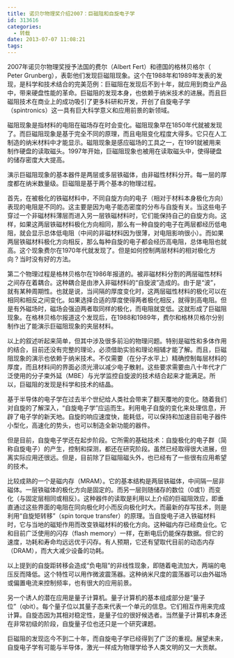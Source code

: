 ```yaml
---
title: 诺贝尔物理奖介绍2007：巨磁阻和自旋电子学
id: 313616
categories:
  - 转载
date: 2013-07-07 11:08:21
tags:
---
```


2007年诺贝尔物理奖授予法国的费尔（Albert Fert）和德国的格林贝格尔（ Peter Grunberg），表彰他们发现巨磁阻现象。这个在1988年和1989年发表的发现，是科学和技术结合的完美范例：巨磁阻在发现后不到十年，就应用到商业产品中，带来硬盘性能的革命。巨磁阻的发现本身，也依赖于纳米技术的进展。而且巨磁阻技术在商业上的成功吸引了更多科研和开发，开创了自旋电子学（spintronics）这一具有巨大科学意义和应用前景的新领域。

磁阻现象是指材料的电阻在磁场存在时会变化。磁阻现象早在1850年代就被发现了。而巨磁阻现象是基于完全不同的原理，而且电阻变化程度大得多。它只在人工制造的纳米材料中才能显示。磁阻现象是感应磁场的工具之一，在1991就被用来制作硬盘的读取磁头。1997年开始，巨磁阻现象也被用在读取磁头中，使得硬盘的储存密度大大提高。

演示巨磁阻现象的基本器件是两层或多层铁磁体，由非磁性材料分开。每一层的厚度都在纳米数量级。巨磁阻是基于两个基本的物理过程。

首先，在被极化的铁磁材料中，不同自旋方向的电子（相对于材料本身极化方向）表现的电阻是不同的。这主要是因为电子能态密度的分布与自旋有关。当这些电子穿过一个非磁材料薄层而进入另一层铁磁材料时，它们能保持自己的自旋方向。这样，如果这两层铁磁材料极化方向相同，那么有一种自旋的电子在两层都经历低电阻，就会显示总体低电阻（中间的非磁材料因为很薄，对电阻影响很小）。而如果两层铁磁材料极化方向相反，那么每种自旋的电子都会经历高电阻，总体电阻也就高。这个现象费尔在1970年代就发现了。但是如何控制两层材料的相对极化方向？当时没有好的方法。

第二个物理过程是格林贝格尔在1986年报道的。被非磁材料分割的两层磁性材料之间存在着耦合。这种耦合是由渗入非磁材料的“自旋波”造成的。由于是“波”， 就有某种周期性。也就是说，当间隔的厚度变化时，这两层磁性材料的极化可以在相同和相反之间变化。如果选择合适的厚度使得两者极化相反，就得到高电阻。但是有外磁场时，磁场会强迫两者取同样的极化，而电阻就变低。这就形成了巨磁阻现象。在格林贝格尔报道这个发现后，在1988和1989年，费尔和格林贝格尔分别制作出了能演示巨磁阻现象的夹层材料。

以上的叙述听起来简单，但其中涉及很多前沿的物理问题。特别是磁性和多体作用的结合，目前还没有完整的理论，必须借助实验和理论相辅才能了解。而且，巨磁阻现象的演示也依赖于纳米技术。不仅需要（在分子水平上）精确控制每层材料的厚度，而且材料间的界面必须光滑以减少电子散射。这些要求需要由八十年代才广泛使用的分子束外延（MBE）与光学监控自旋波的技术结合起来才能满足。所以，巨磁阻的发现是科学和技术的结晶。

基于半导体的电子学在过去半个世纪给人类社会带来了翻天覆地的变化。随着我们对自旋的了解深入，“自旋电子学”应运而生。利用电子自旋的变化来处理信息，开辟了电子学的新天地。自旋的响应速度快，能耗低，可以保持和加速目前电子器件小型化，高速化的势头，也可以制造全新功能的器件。

但是目前，自旋电子学还在起步阶段。它所需的基础技术：自旋极化的电子群（简称自旋电子）的产生，控制和探测，都还在研究阶段。虽然已经取得很大进展，但离实际应用还很远。但是，目前除了巨磁阻磁头外，也已经有了一些很有应用希望的技术。

比较成熟的一个是磁内存（MRAM）。它的基本结构是两层铁磁体，中间隔一层非磁体。一层铁磁体的极化方向是固定的。而另一层则随储存的数位（0或1）而变化（与固定层相同或相反）。这种器件的读取是利用以上介绍的巨磁阻效应，即垂直通过这些界面的电阻在同向极化时小而反向极化时大。而最新的存写技术，则是利用“自旋矩转移”（spin torque transfer）的原理。当自旋电子进入铁磁材料时，它与当地的磁矩作用而改变铁磁材料的极化方向。这种磁内存已经商业化。它和目前广泛使用的闪存（flash memory）一样，在断电后仍能保存数据。但它的速度，功耗和寿命均远远优于闪存。有人预期，它还有望取代目前的动态内存（DRAM），而大大减少设备的功耗。

以上提到的自旋距转移会造成“负电阻”的非线性现象，即随着电流加大，两端的电压反而降低。这个特性可以用作微波震荡器。这种纳米尺度的震荡器可以由外磁场或偏置电流来控制频率，也有很大的应用前景。

另一个诱人的潜在应用是量子计算机。量子计算机的基本组成部分是“量子位”（qbit）。每个量子位以其量子态来代表一个单元的信息。它们相互作用来完成计算。自旋态因为其相对稳定性，是量子位的很好候选者。当然量子计算机本身还在非常初级的阶段，自旋量子位也还只是一个研究课题。

巨磁阻的发现迄今不到二十年，而自旋电子学已经得到了广泛的重视。展望未来，自旋电子学有可能与半导体，激光一样成为物理学给予人类文明的又一大贡献。